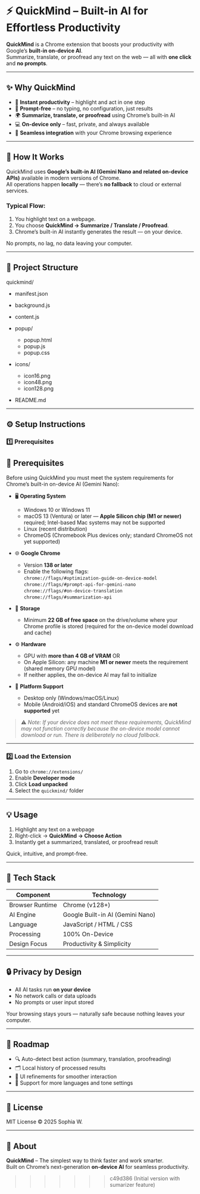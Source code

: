
# ⚡ QuickMind – Built-in AI for Effortless Productivity

**QuickMind** is a Chrome extension that boosts your productivity with Google’s **built-in on-device AI**.  
Summarize, translate, or proofread any text on the web — all with **one click** and **no prompts**.

---

## ✨ Why QuickMind

- 🚀 **Instant productivity** – highlight and act in one step  
- 🤖 **Prompt-free** – no typing, no configuration, just results  
- 🌍 **Summarize, translate, or proofread** using Chrome’s built-in AI  
- 💻 **On-device only** – fast, private, and always available  
- 🧩 **Seamless integration** with your Chrome browsing experience  

---

## 🧠 How It Works

QuickMind uses **Google’s built-in AI (Gemini Nano and related on-device APIs)** available in modern versions of Chrome.  
All operations happen **locally** — there’s **no fallback** to cloud or external services.

### Typical Flow:
1. You highlight text on a webpage.  
2. You choose **QuickMind → Summarize / Translate / Proofread**.  
3. Chrome’s built-in AI instantly generates the result — on your device.  

No prompts, no lag, no data leaving your computer.

---

## 📁 Project Structure

quickmind/

- manifest.json

- background.js

- content.js

- popup/
    - popup.html
    - popup.js
    - popup.css

- icons/
    - icon16.png
    - icon48.png
    - icon128.png

- README.md


---

## ⚙️ Setup Instructions

### 1️⃣ Prerequisites
## 🔧 Prerequisites

Before using QuickMind you must meet the system requirements for Chrome’s built-in on-device AI (Gemini Nano):

- 🖥 **Operating System**  
  - Windows 10 or Windows 11  
  - macOS 13 (Ventura) or later — **Apple Silicon chip (M1 or newer)** required; Intel-based Mac systems may not be supported  
  - Linux (recent distribution)  
  - ChromeOS (Chromebook Plus devices only; standard ChromeOS not yet supported)

- 🌐 **Google Chrome**  
  - Version **138 or later**  
  - Enable the following flags:  
    `chrome://flags/#optimization-guide-on-device-model`  
    `chrome://flags/#prompt-api-for-gemini-nano`  
    `chrome://flags/#on-device-translation`  
    `chrome://flags/#summarization-api`

- 💾 **Storage**  
  - Minimum **22 GB of free space** on the drive/volume where your Chrome profile is stored (required for the on-device model download and cache)

- ⚙️ **Hardware**  
  - GPU with **more than 4 GB of VRAM** OR  
  - On Apple Silicon: any machine **M1 or newer** meets the requirement (shared memory GPU model)  
  - If neither applies, the on-device AI may fail to initialize

- 📱 **Platform Support**  
  - Desktop only (Windows/macOS/Linux)  
  - Mobile (Android/iOS) and standard ChromeOS devices are **not supported** yet

> ⚠️ *Note: If your device does not meet these requirements, QuickMind may not function correctly because the on-device model cannot download or run. There is deliberately no cloud fallback.*

---

### 2️⃣ Load the Extension
1. Go to `chrome://extensions/`
2. Enable **Developer mode**
3. Click **Load unpacked**
4. Select the `quickmind/` folder

---

## 💡 Usage

1. Highlight any text on a webpage  
2. Right-click → **QuickMind → Choose Action**  
3. Instantly get a summarized, translated, or proofread result  

Quick, intuitive, and prompt-free.

---

## 🧩 Tech Stack

| Component | Technology |
|------------|-------------|
| Browser Runtime | Chrome (v128+) |
| AI Engine | Google Built-in AI (Gemini Nano) |
| Language | JavaScript / HTML / CSS |
| Processing | 100% On-Device |
| Design Focus | Productivity & Simplicity |

---

## 🔒 Privacy by Design

- All AI tasks run **on your device**  
- No network calls or data uploads  
- No prompts or user input stored  

Your browsing stays yours — naturally safe because nothing leaves your computer.

---

## 🚧 Roadmap

- 🔍 Auto-detect best action (summary, translation, proofreading)  
- 🗂️ Local history of processed results  
- 🌈 UI refinements for smoother interaction  
- 💬 Support for more languages and tone settings  

---

## 🪪 License

MIT License © 2025 Sophia W.

---

## 🙌 About

**QuickMind** – The simplest way to think faster and work smarter.  
Built on Chrome’s next-generation **on-device AI** for seamless productivity.


>>>>>>> c49d386 (Initial version with sumarizer feature)
